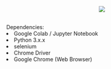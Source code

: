 <p align="center">
  <img src="https://i.ibb.co/NspydF8/Whats-App-Image-2020-10-29-at-12-07-33-PM.jpg">
</p>


<br>
Dependencies:
<li>Google Colab / Jupyter Notebook</li>
<li>Python 3.x.x</li>
<li>selenium</li>
<li>Chrome Driver</li>
<li>Google Chrome (Web Browser)</li>
